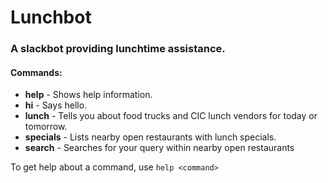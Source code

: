 # Lunchbot

### A slackbot providing lunchtime assistance.

#### Commands:
* **help** - Shows help information.
* **hi** - Says hello.
* **lunch** - Tells you about food trucks and CIC lunch vendors for today or tomorrow.
* **specials** - Lists nearby open restaurants with lunch specials.
* **search** - Searches for your query within nearby open restaurants

To get help about a command, use `help <command>`